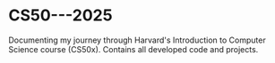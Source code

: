 # CS50---2025
Documenting my journey through Harvard's Introduction to Computer Science course (CS50x). Contains all developed code and projects.
